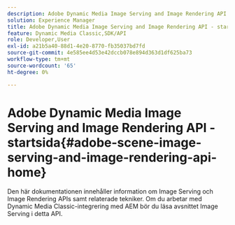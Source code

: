 ```yaml
---
description: Adobe Dynamic Media Image Serving and Image Rendering API - startsida
solution: Experience Manager
title: Adobe Dynamic Media Image Serving and Image Rendering API - startsida
feature: Dynamic Media Classic,SDK/API
role: Developer,User
exl-id: a21b5a40-88d1-4e20-8770-fb35037bd7fd
source-git-commit: 4e585ee4d53e42dccb078e894d363d1df625ba73
workflow-type: tm+mt
source-wordcount: '65'
ht-degree: 0%

---
```


# Adobe Dynamic Media Image Serving and Image Rendering API - startsida{#adobe-scene-image-serving-and-image-rendering-api-home}

Den här dokumentationen innehåller information om Image Serving och Image Rendering APIs samt relaterade tekniker. Om du arbetar med Dynamic Media Classic-integrering med AEM bör du läsa avsnittet Image Serving i detta API.
